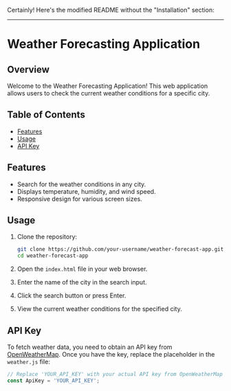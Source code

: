 Certainly! Here's the modified README without the "Installation" section:

---

# Weather Forecasting Application

## Overview

Welcome to the Weather Forecasting Application! This web application allows users to check the current weather conditions for a specific city.

## Table of Contents

- [Features](#features)
- [Usage](#usage)
- [API Key](#api-key)

## Features

- Search for the weather conditions in any city.
- Displays temperature, humidity, and wind speed.
- Responsive design for various screen sizes.

## Usage

1. Clone the repository:

    ```bash
    git clone https://github.com/your-username/weather-forecast-app.git
    cd weather-forecast-app
    ```

2. Open the `index.html` file in your web browser.

3. Enter the name of the city in the search input.

4. Click the search button or press Enter.

5. View the current weather conditions for the specified city.

## API Key

To fetch weather data, you need to obtain an API key from [OpenWeatherMap](https://openweathermap.org/). Once you have the key, replace the placeholder in the `weather.js` file:

```javascript
// Replace 'YOUR_API_KEY' with your actual API key from OpenWeatherMap
const ApiKey = 'YOUR_API_KEY';
```
